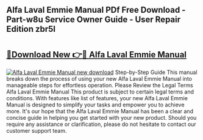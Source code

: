 ## Alfa Laval Emmie Manual PDf Free Download - Part-w8u Service Owner Guide - User Repair Edition zbr5I

# <h2><a href="http://bc77494.oget.top/?id=Alfa+Laval+Emmie+Manual">🔗Download New 👉🔴 Alfa Laval Emmie Manual</a></h2>

[![Alfa Laval Emmie Manual new download](https://i.imgur.com/5g1atiW.png)](http://bc77494.oget.top/?id=Alfa+Laval+Emmie+Manual)
Step-by-Step Guide This manual breaks down the process of using your new Alfa Laval Emmie Manual into manageable steps for effortless operation. Please Review the Legal Terms Alfa Laval Emmie Manual This product is subject to certain legal terms and conditions. With features like list of features, your new Alfa Laval Emmie Manual is designed to simplify your tasks and empower you to achieve more. It's our hope that the Alfa Laval Emmie Manual has been a clear and concise guide in helping you get started with your new product. Should you require any assistance or clarification, please do not hesitate to contact our customer support team.
